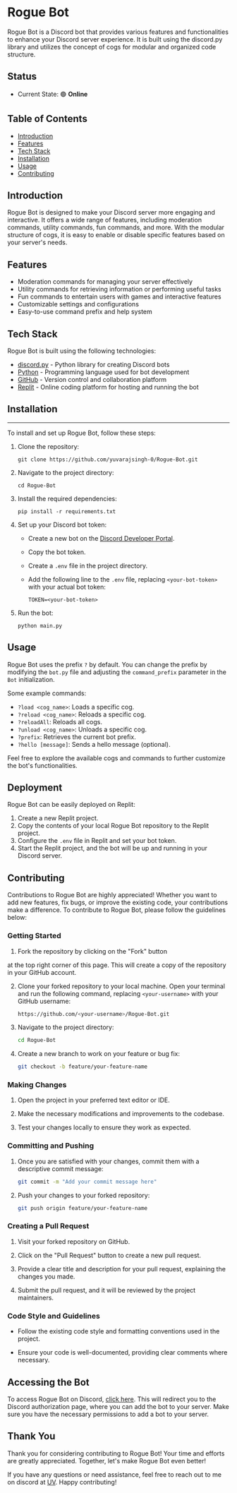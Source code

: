 # Rogue Bot

Rogue Bot is a Discord bot that provides various features and functionalities to enhance your Discord server experience. It is built using the discord.py library and utilizes the concept of cogs for modular and organized code structure.


## Status
- Current State: :green_circle: **Online**


## Table of Contents

- [Introduction](#introduction)
- [Features](#features)
- [Tech Stack](#tech-stack)
- [Installation](#installation)
- [Usage](#usage)
- [Contributing](#contributing)

## Introduction

Rogue Bot is designed to make your Discord server more engaging and interactive. It offers a wide range of features, including moderation commands, utility commands, fun commands, and more. With the modular structure of cogs, it is easy to enable or disable specific features based on your server's needs.

## Features

- Moderation commands for managing your server effectively
- Utility commands for retrieving information or performing useful tasks
- Fun commands to entertain users with games and interactive features
- Customizable settings and configurations
- Easy-to-use command prefix and help system

## Tech Stack

Rogue Bot is built using the following technologies:

- [discord.py](https://discordpy.readthedocs.io/) - Python library for creating Discord bots
- [Python](https://www.python.org/) - Programming language used for bot development
- [GitHub](https://github.com/) - Version control and collaboration platform
- [Replit](https://replit.com/) - Online coding platform for hosting and running the bot

## Installation
------------

To install and set up Rogue Bot, follow these steps:

1. Clone the repository:
   ```
   git clone https://github.com/yuvarajsingh-0/Rogue-Bot.git
   ```

2. Navigate to the project directory:
   ```
   cd Rogue-Bot
   ```

3. Install the required dependencies:
   ```
   pip install -r requirements.txt
   ```

4. Set up your Discord bot token:
   - Create a new bot on the [Discord Developer Portal](https://discord.com/developers/applications).
   - Copy the bot token.
   - Create a `.env` file in the project directory.
   - Add the following line to the `.env` file, replacing `<your-bot-token>` with your actual bot token:
     
     ```
     TOKEN=<your-bot-token>
     ```

5. Run the bot:
   ```
   python main.py
   ```
## Usage

Rogue Bot uses the prefix `?` by default. You can change the prefix by modifying the `bot.py` file and adjusting the `command_prefix` parameter in the `Bot` initialization.

Some example commands:

- `?load <cog_name>`: Loads a specific cog.
- `?reload <cog_name>`: Reloads a specific cog.
- `?reloadAll`: Reloads all cogs.
- `?unload <cog_name>`: Unloads a specific cog.
- `?prefix`: Retrieves the current bot prefix.
- `?hello [message]`: Sends a hello message (optional).

Feel free to explore the available cogs and commands to further customize the bot's functionalities.

## Deployment

Rogue Bot can be easily deployed on Replit:

1. Create a new Replit project.
2. Copy the contents of your local Rogue Bot repository to the Replit project.
3. Configure the `.env` file in Replit and set your bot token.
4. Start the Replit project, and the bot will be up and running in your Discord server.

## Contributing

Contributions to Rogue Bot are highly appreciated! Whether you want to add new features, fix bugs, or improve the existing code, your contributions make a difference. To contribute to Rogue Bot, please follow the guidelines below:

### Getting Started

1. Fork the repository by clicking on the "Fork" button

 at the top right corner of this page. This will create a copy of the repository in your GitHub account.

2. Clone your forked repository to your local machine. Open your terminal and run the following command, replacing `<your-username>` with your GitHub username:

   ```bash
   https://github.com/<your-username>/Rogue-Bot.git
   ```

3. Navigate to the project directory:

   ```bash
   cd Rogue-Bot
   ```

4. Create a new branch to work on your feature or bug fix:

   ```bash
   git checkout -b feature/your-feature-name
   ```

### Making Changes

1. Open the project in your preferred text editor or IDE.

2. Make the necessary modifications and improvements to the codebase.

3. Test your changes locally to ensure they work as expected.

### Committing and Pushing

1. Once you are satisfied with your changes, commit them with a descriptive commit message:

   ```bash
   git commit -m "Add your commit message here"
   ```

2. Push your changes to your forked repository:

   ```bash
   git push origin feature/your-feature-name
   ```

### Creating a Pull Request

1. Visit your forked repository on GitHub.

2. Click on the "Pull Request" button to create a new pull request.

3. Provide a clear title and description for your pull request, explaining the changes you made.

4. Submit the pull request, and it will be reviewed by the project maintainers.

### Code Style and Guidelines

- Follow the existing code style and formatting conventions used in the project.

- Ensure your code is well-documented, providing clear comments where necessary.

## Accessing the Bot

To access Rogue Bot on Discord, [click here](https://discordapp.com/users/822173614236237865). This will redirect you to the Discord authorization page, where you can add the bot to your server. Make sure you have the necessary permissions to add a bot to your server.

## Thank You

Thank you for considering contributing to Rogue Bot! Your time and efforts are greatly appreciated. Together, let's make Rogue Bot even better!

If you have any questions or need assistance, feel free to reach out to me on discord at [UV](https://discordapp.com/users/702217200110665749). Happy contributing!
